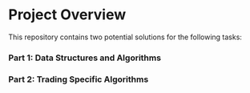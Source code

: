 # Project Overview

This repository contains two potential solutions for the following tasks:

### Part 1: Data Structures and Algorithms


### Part 2: Trading Specific Algorithms

